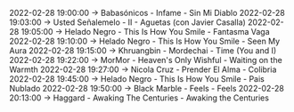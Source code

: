 2022-02-28 19:00:00 -> Babasónicos - Infame - Sin Mi Diablo
2022-02-28 19:03:00 -> Usted Señalemelo - II - Aguetas (con Javier Casalla)
2022-02-28 19:05:00 -> Helado Negro - This Is How You Smile - Fantasma Vaga
2022-02-28 19:10:00 -> Helado Negro - This Is How You Smile - Seen My Aura
2022-02-28 19:15:00 -> Khruangbin - Mordechai - Time (You and I)
2022-02-28 19:22:00 -> MorMor - Heaven's Only Wishful - Waiting on the Warmth
2022-02-28 19:27:00 -> Nicola Cruz - Prender El Alma - Colibria
2022-02-28 19:45:00 -> Helado Negro - This Is How You Smile - Pais Nublado
2022-02-28 19:50:00 -> Black Marble - Feels - Feels
2022-02-28 20:13:00 -> Haggard - Awaking The Centuries - Awaking the Centuries
